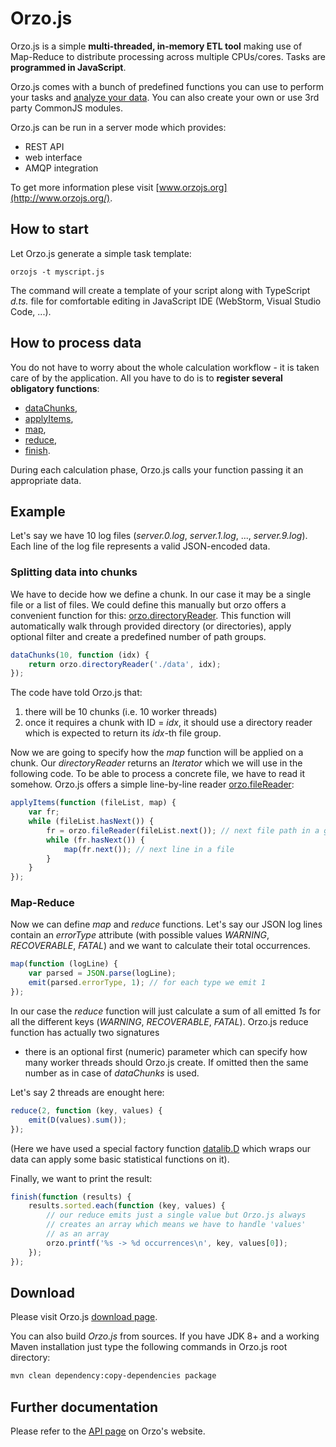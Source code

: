 Orzo.js
=======

Orzo.js is a simple **multi-threaded, in-memory ETL tool** making use of Map-Reduce
to distribute processing across multiple CPUs/cores. Tasks are **programmed in JavaScript**.

Orzo.js comes with a bunch of predefined functions you can use to perform your tasks and
[analyze your data](http://www.orzojs.org/API.md#api_datalib_Data). You can also create your
own or use 3rd party CommonJS modules.

Orzo.js can be run in a server mode which provides:

* REST API
* web interface
* AMQP integration

To get more information plese visit [www.orzojs.org](http://www.orzojs.org/).


How to start
------------

Let Orzo.js generate a simple task template:

```
orzojs -t myscript.js
```

The command will create a template of your script along with TypeScript *d.ts.* file for comfortable
editing in JavaScript IDE (WebStorm, Visual Studio Code, ...).


How to process data
-------------------

You do not have to worry about the whole calculation workflow - it is taken care of by the application.
All you have to do is to **register several obligatory functions**:

* [dataChunks](http://www.orzojs.org/API.md#api_dataChunks),
* [applyItems](http://www.orzojs.org/API.md#api_applyItems),
* [map](http://www.orzojs.org/API.md#api_map),
* [reduce](http://www.orzojs.org/API.md#api_reduce),
* [finish](http://www.orzojs.org/API.md#api_finish). 

During each calculation phase, Orzo.js calls your function passing it an appropriate data.

Example
-------

Let's say we have 10 log files (*server.0.log*, *server.1.log*, ..., *server.9.log*). Each line of the
log file  represents a valid JSON-encoded data.

### Splitting data into chunks

We have to decide how we define a chunk. In our case it may be a single file or a list of files.
We could define this manually but orzo offers a convenient function for this:
[orzo.directoryReader](http://www.orzojs.org/API.md#api_orzo_directoryReader). This function will
automatically walk through provided directory (or directories), apply optional filter and create a
predefined number of path groups.

  
```js
dataChunks(10, function (idx) {
    return orzo.directoryReader('./data', idx);
});
```

The code have told Orzo.js that:

  1. there will be 10 chunks (i.e. 10 worker threads)
  2. once it requires a chunk with ID = *idx*, it should use a directory reader which is expected to
     return its *idx*-th file group.


Now we are going to specify how the *map* function will be applied on a chunk. Our *directoryReader*
returns an *Iterator* which we will use in the following code. To be able to process a concrete
file, we have to read it somehow. Orzo.js offers a simple line-by-line reader
[orzo.fileReader](http://www.orzojs.org/API.md#api_orzo_fileReader):


```js
applyItems(function (fileList, map) {
    var fr; 
    while (fileList.hasNext()) {
        fr = orzo.fileReader(fileList.next()); // next file path in a group
        while (fr.hasNext()) {   
            map(fr.next()); // next line in a file
        }
    }
});
```

### Map-Reduce

Now we can define *map* and *reduce* functions. Let's say our JSON log lines contain an *errorType*
attribute (with possible values *WARNING*, *RECOVERABLE*, *FATAL*) and we want to calculate their total
occurrences.

```js
map(function (logLine) {
    var parsed = JSON.parse(logLine);
    emit(parsed.errorType, 1); // for each type we emit 1
});
```

In our case the *reduce* function will just calculate a sum of all emitted *1*s for all the
different keys (*WARNING*, *RECOVERABLE*, *FATAL*). Orzo.js reduce function has actually two signatures
- there is an optional first (numeric) parameter which can specify how many worker threads should
Orzo.js create. If omitted then the same number as in case of *dataChunks* is used.

Let's say 2 threads are enought here:

```js
reduce(2, function (key, values) {
    emit(D(values).sum());
});
```
(Here we have used a special factory function [datalib.D](http://www.orzojs.org/API.md#api_datalib_D)
which wraps our data can apply some basic statistical functions on it).

Finally, we want to print the result:

```js
finish(function (results) {
    results.sorted.each(function (key, values) {
        // our reduce emits just a single value but Orzo.js always
        // creates an array which means we have to handle 'values'
        // as an array
        orzo.printf('%s -> %d occurrences\n', key, values[0]);
    });    
});
```

Download
--------

Please visit Orzo.js [download page](http://www.orzojs.org/downloads.md).

You can also build *Orzo.js* from sources. If you have JDK 8+ and a working Maven installation just type
the following commands in Orzo.js root directory:

```bash
mvn clean dependency:copy-dependencies package
```

Further documentation
---------------------

Please refer to the [API page](http://www.orzojs.org/API.md) on Orzo's website.

